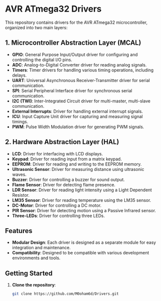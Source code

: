 # AVR ATmega32 Drivers

This repository contains drivers for the AVR ATmega32 microcontroller, organized into two main layers:

## 1. Microcontroller Abstraction Layer (MCAL)

- **GPIO**: General Purpose Input/Output driver for configuring and controlling the digital I/O pins.
- **ADC**: Analog-to-Digital Converter driver for reading analog signals.
- **Timers**: Timer drivers for handling various timing operations, including delays.
- **UART**: Universal Asynchronous Receiver-Transmitter driver for serial communication.
- **SPI**: Serial Peripheral Interface driver for synchronous serial communication.
- **I2C (TWI)**: Inter-Integrated Circuit driver for multi-master, multi-slave communication.
- **External Interrupts**: Driver for handling external interrupt signals.
- **ICU**: Input Capture Unit driver for capturing and measuring signal timings.
- **PWM**: Pulse Width Modulation driver for generating PWM signals.

## 2. Hardware Abstraction Layer (HAL)

- **LCD**: Driver for interfacing with LCD displays.
- **Keypad**: Driver for reading input from a matrix keypad.
- **EEPROM**: Driver for reading and writing to the EEPROM memory.
- **Ultrasonic Sensor**: Driver for measuring distance using ultrasonic waves.
- **Buzzer**: Driver for controlling a buzzer for sound output.
- **Flame Sensor**: Driver for detecting flame presence.
- **LDR Sensor**: Driver for reading light intensity using a Light Dependent Resistor.
- **LM35 Sensor**: Driver for reading temperature using the LM35 sensor.
- **DC-Motor**: Driver for controlling a DC motor.
- **PIR Sensor**: Driver for detecting motion using a Passive Infrared sensor.
- **Three-LEDs**: Driver for controlling three LEDs.

## Features

- **Modular Design**: Each driver is designed as a separate module for easy integration and maintenance.
- **Compatibility**: Designed to be compatible with various development environments and tools.

## Getting Started

1. **Clone the repository**:

    ```bash
    git clone https://github.com/M0oham6d/Drivers.git
    ```
